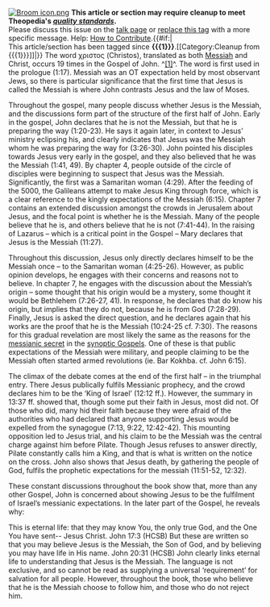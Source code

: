 [![Broom icon.png](images/thumb/9/90/Broom_icon.png/30px-Broom_icon.png.pagespeed.ce.3MDzK_R-j-.png)](http://www.theopedia.com/File:Broom_icon.png)
**This article or section may require cleanup to meet Theopedia's *[quality standards](http://www.theopedia.com/Theopedia:Writing_guide "Theopedia:Writing guide")*.**  
Please discuss this issue on the
[talk page](http://www.theopedia.com/index.php?title=Talk:Messiah_in_the_Gospel_of_John&action=edit&redlink=1 "Talk:Messiah in the Gospel of John (page does not exist)")
or
[replace this tag](index.php?title=Messiah_in_the_Gospel_of_John&action=edit)
with a more specific message. Help:
[How to Contribute](http://www.theopedia.com/Help:How_to_contribute "Help:How to contribute").{{\#if:|  
This article/section has been tagged since
**{{{1}}}**.[[Category:Cleanup from {{{1}}}]]|}}
The word χριστος (Christos), translated as both
[Messiah](Messiah "Messiah") and Christ, occurs 19 times in the
Gospel of John. ^[[1]](#note-0)^. The word is first used in the
prologue (1:17). Messiah was an OT expectation held by most
observant Jews, so there is particular significance that the first
time that Jesus is called the Messiah is where John contrasts Jesus
and the law of Moses.

Throughout the gospel, many people discuss whether Jesus is the
Messiah, and the discussions form part of the structure of the
first half of John. Early in the gospel, John declares that he is
not the Messiah, but that he is preparing the way (1:20-23). He
says it again later, in context to Jesus’ ministry eclipsing his,
and clearly indicates that Jesus was the Messiah whom he was
preparing the way for (3:26-30). John pointed his disciples towards
Jesus very early in the gospel, and they also believed that he was
the Messiah (1:41, 49). By chapter 4, people outside of the circle
of disciples were beginning to suspect that Jesus was the Messiah.
Significantly, the first was a Samaritan woman (4:29). After the
feeding of the 5000, the Galileans attempt to make Jesus King
through force, which is a clear reference to the kingly
expectations of the Messiah (6:15). Chapter 7 contains an extended
discussion amongst the crowds in Jerusalem about Jesus, and the
focal point is whether he is the Messiah. Many of the people
believe that he is, and others believe that he is not (7:41-44). In
the raising of Lazarus – which is a critical point in the Gospel –
Mary declares that Jesus is the Messiah (11:27).

Throughout this discussion, Jesus only directly declares himself to
be the Messiah once – to the Samaritan woman (4:25-26). However, as
public opinion develops, he engages with their concerns and reasons
not to believe. In chapter 7, he engages with the discussion about
the Messiah’s origin – some thought that his origin would be a
mystery, some thought it would be Bethlehem (7:26-27, 41). In
response, he declares that do know his origin, but implies that
they do not, because he is from God (7:28-29). Finally, Jesus is
asked the direct question, and he declares again that his works are
the proof that he is the Messiah (10:24-25 cf. 7:30). The reasons
for this gradual revelation are most likely the same as the reasons
for the
[messianic secret](index.php?title=Messianic_secret&action=edit&redlink=1 "Messianic secret (page does not exist)")
in the [synoptic Gospels](Synoptic_Gospels "Synoptic Gospels"). One
of these is that public expectations of the Messiah were military,
and people claiming to be the Messiah often started armed
revolutions (ie. Bar Kokhba. cf. John 6:15).

The climax of the debate comes at the end of the first half – in
the triumphal entry. There Jesus publically fulfils Messianic
prophecy, and the crowd declares him to be the ‘King of Israel’
(12:12 ff.). However, the summary in 13:37 ff. showed that, though
some put their faith in Jesus, most did not. Of those who did, many
hid their faith because they were afraid of the authorities who had
declared that anyone supporting Jesus would be expelled from the
synagogue (7:13, 9:22, 12:42-42). This mounting opposition led to
Jesus trial, and his claim to be the Messiah was the central charge
against him before Pilate. Though Jesus refuses to answer directly,
Pilate constantly calls him a King, and that is what is written on
the notice on the cross. John also shows that Jesus death, by
gathering the people of God, fulfils the prophetic expectations for
the messiah (11:51-52, 12:32).

These constant discussions throughout the book show that, more than
any other Gospel, John is concerned about showing Jesus to be the
fulfilment of Israel’s messianic expectations. In the later part of
the Gospel, he reveals why:

This is eternal life: that they may know You, the only true God,
and the One You have sent-- Jesus Christ. John 17:3 (HCSB)
But these are written so that you may believe Jesus is the Messiah,
the Son of God, and by believing you may have life in His name.
John 20:31 (HCSB)
John clearly links eternal life to understanding that Jesus is the
Messiah. The language is not exclusive, and so cannot be read as
supplying a universal ‘requirement’ for salvation for all people.
However, throughout the book, those who believe that he is the
Messiah choose to follow him, and those who do not reject him.



